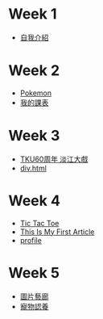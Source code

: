 # Week 1
* [自我介紹](http://127.0.0.1:63739/W01/intro.html)
# Week 2
* [Pokemon](http://127.0.0.1:63739/W02/Pokemon.html)
* [我的課表](http://127.0.0.1:63739/W02/my%20class.html)
# Week 3
* [TKU60周年 淡江大戲](http://127.0.0.1:63739/W03/TKU%2060/TKU%2060.html)
* [div.html](http://127.0.0.1:63739/W03/div.html)

# Week 4
* [Tic Tac Toe](http://127.0.0.1:63739/W04/ttt.html)
* [This Is My First Article](http://127.0.0.1:63739/W04/blog.html)
* [profile](http://127.0.0.1:63739/W04/profile.html)


# Week 5
* [圖片藝廊](http://127.0.0.1:61978/W05/imagegallery.html)
* [寵物認養](http://127.0.0.1:61978/W05/pet.html)
<!--stackedit_data:
eyJoaXN0b3J5IjpbMTYwMzY4ODYxMCwxODQ3MDc4NjI0LDgwNT
g1NDE2MF19
-->
